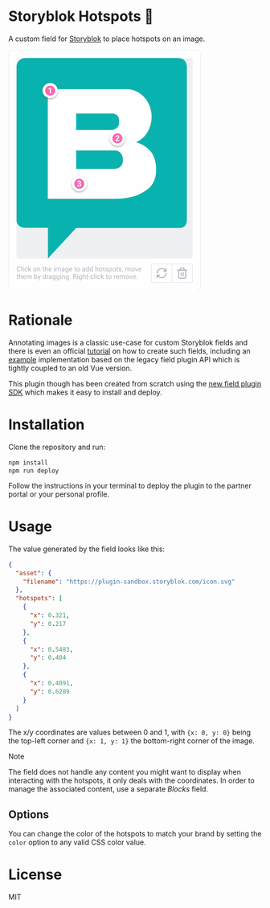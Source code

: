 # Storyblok Hotspots 🎯

A custom field for [Storyblok](https://www.storyblok.com/) to place hotspots on an image.

![Screenshot](screenshot.png)

# Rationale

Annotating images is a classic use-case for custom Storyblok fields and there is even an official [tutorial](https://www.storyblok.com/tp/how-to-create-a-simple-image-map-with-storyblok) on how to create such fields, including an [example](https://github.com/storyblok/field-type-examples/tree/main/annotated-image) implementation based on the legacy field plugin API which is tightly coupled to an old Vue version.

This plugin though has been created from scratch using the [new field plugin SDK](https://www.storyblok.com/docs/plugins/field-plugins/introduction) which makes it easy to install and deploy.

# Installation

Clone the repository and run:

```
npm install
npm run deploy
```

Follow the instructions in your terminal to deploy the plugin to the partner portal or your personal profile.

# Usage

The value generated by the field looks like this:

```json
{
  "asset": {
    "filename": "https://plugin-sandbox.storyblok.com/icon.svg"
  },
  "hotspots": [
    {
      "x": 0.321,
      "y": 0.217
    },
    {
      "x": 0.5483,
      "y": 0.404
    },
    {
      "x": 0.4091,
      "y": 0.6209
    }
  ]
}
```

The x/y coordinates are values between 0 and 1, with `{x: 0, y: 0}` being the top-left corner and `{x: 1, y: 1}` the bottom-right corner of the image.

> [!NOTE]
> The field does not handle any content you might want to display when interacting with the hotspots, it only deals with the coordinates. In order to manage the associated content, use a separate _Blocks_ field.

## Options

You can change the color of the hotspots to match your brand by setting the `color` option to any valid CSS color value.

# License

MIT
